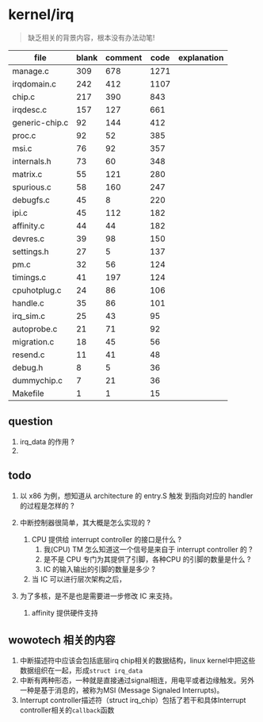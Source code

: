 # kernel/irq
> 缺乏相关的背景内容，根本没有办法动笔!

| file           | blank | comment | code | explanation |
|----------------|-------|---------|------|-------------|
| manage.c       | 309   | 678     | 1271 |             |
| irqdomain.c    | 242   | 412     | 1107 |             |
| chip.c         | 217   | 390     | 843  |             |
| irqdesc.c      | 157   | 127     | 661  |             |
| generic-chip.c | 92    | 144     | 412  |             |
| proc.c         | 92    | 52      | 385  |             |
| msi.c          | 76    | 92      | 357  |             |
| internals.h    | 73    | 60      | 348  |             |
| matrix.c       | 55    | 121     | 280  |             |
| spurious.c     | 58    | 160     | 247  |             |
| debugfs.c      | 45    | 8       | 220  |             |
| ipi.c          | 45    | 112     | 182  |             |
| affinity.c     | 44    | 44      | 182  |             |
| devres.c       | 39    | 98      | 150  |             |
| settings.h     | 27    | 5       | 137  |             |
| pm.c           | 32    | 56      | 124  |             |
| timings.c      | 41    | 197     | 124  |             |
| cpuhotplug.c   | 24    | 86      | 106  |             |
| handle.c       | 35    | 86      | 101  |             |
| irq_sim.c      | 25    | 43      | 95   |             |
| autoprobe.c    | 21    | 71      | 92   |             |
| migration.c    | 18    | 45      | 56   |             |
| resend.c       | 11    | 41      | 48   |             |
| debug.h        | 8     | 5       | 36   |             |
| dummychip.c    | 7     | 21      | 36   |             |
| Makefile       | 1     | 1       | 15   |             |



## question
1. irq_data 的作用 ?
2. 

## todo
1. 以 x86 为例，想知道从 architecture 的 entry.S 触发 到指向对应的 handler 的过程是怎样的 ?
2. 中断控制器很简单，其大概是怎么实现的 ?
    1. CPU 提供给 interrupt controller 的接口是什么 ?
        1. 我(CPU) TM 怎么知道这一个信号是来自于 interrupt controller 的 ?
        2. 是不是 CPU 专门为其提供了引脚，各种CPU 的引脚的数量是什么 ?
        3. IC 的输入输出的引脚的数量是多少 ?
    2. 当 IC 可以进行层次架构之后，

3. 为了多核，是不是也是需要进一步修改 IC 来支持。
    1. affinity 提供硬件支持


## wowotech 相关的内容

1. 中断描述符中应该会包括底层irq chip相关的数据结构，linux kernel中把这些数据组织在一起，形成`struct irq_data`
2. 中断有两种形态，一种就是直接通过signal相连，用电平或者边缘触发。另外一种是基于消息的，被称为MSI (Message Signaled Interrupts)。
3. Interrupt controller描述符（struct irq_chip）包括了若干和具体Interrupt controller相关的`callback`函数


